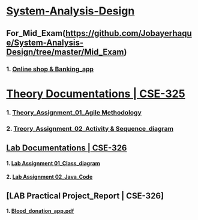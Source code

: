 # [System-Analysis-Design](https://github.com/Jobayerhaque/System-Analysis-Design)

## For_Mid_Exam(https://github.com/Jobayerhaque/System-Analysis-Design/tree/master/Mid_Exam)
### 1. [Online shop & Banking_app](https://github.com/Jobayerhaque/System-Analysis-Design/blob/master/Mid_Exam/Lab_Mid_Exam.pdf)

# [Theory Documentations | CSE-325](https://github.com/Jobayerhaque/System-Analysis-Design/tree/master/Theory_Assignment)
### 1. [Theory_Assignment_01_Agile Methodology](https://github.com/Jobayerhaque/System-Analysis-Design/blob/master/Theory_Assignment/Assignment_01/Agile%20Development%20Methodology.pdf )
### 2. [Treory_Assignment_02_Activity & Sequence_diagram](https://github.com/Jobayerhaque/System-Analysis-Design/blob/master/Theory_Assignment/Assignment_02/Activity%20%26%20Sequence%20diagram.pdf)

## [Lab Documentations | CSE-326](https://github.com/Jobayerhaque/System-Analysis-Design/tree/master/Lab_Assignment)
#### 1. [Lab Assignment 01_Class_diagram](https://github.com/Jobayerhaque/System-Analysis-Design/blob/master/Lab_Assignment/Lab_Assignment_01/Class%20diagram.pdf )
#### 2. [Lab Assignment 02_Java_Code](https://github.com/Jobayerhaque/System-Analysis-Design/tree/master/Lab_Assignment/Lab_Assignment_02/src)

## [LAB Practical Project_Report | CSE-326]
#### 1. [Blood_donation_app.pdf](https://github.com/Jobayerhaque/System-Analysis-Design/blob/master/Final_Project_Riport/Blood%20donation%20app%20Project%20Report.pdf)
 
